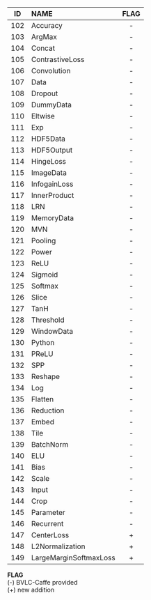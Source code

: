 
|ID|NAME|FLAG|
| :-: | :- | :-: |
|102|Accuracy|-|
|103|ArgMax|-|
|104|Concat|-|
|105|ContrastiveLoss|-|
|106|Convolution|-|
|107|Data|-|
|108|Dropout|-|
|109|DummyData|-|
|110|Eltwise|-|
|111|Exp|-|
|112|HDF5Data|-|
|113|HDF5Output|-|
|114|HingeLoss|-|
|115|ImageData|-|
|116|InfogainLoss|-|
|117|InnerProduct|-|
|118|LRN|-|
|119|MemoryData|-|
|120|MVN|-|
|121|Pooling|-|
|122|Power|-|
|123|ReLU|-|
|124|Sigmoid|-|
|125|Softmax|-|
|126|Slice|-|
|127|TanH|-|
|128|Threshold|-|
|129|WindowData|-|
|130|Python|-|
|131|PReLU|-|
|132|SPP|-|
|133|Reshape|-|
|134|Log|-|
|135|Flatten|-|
|136|Reduction|-|
|137|Embed|-|
|138|Tile|-|
|139|BatchNorm|-|
|140|ELU|-|
|141|Bias|-|
|142|Scale|-|
|143|Input|-|
|144|Crop|-|
|145|Parameter|-|
|146|Recurrent|-|
|147|CenterLoss|+|
|148|L2Normalization|+|
|149|LargeMarginSoftmaxLoss|+|


**FLAG** <br>
(-) BVLC-Caffe provided <br>
(+) new addition <br>

